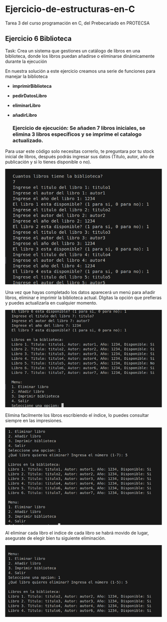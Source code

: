 # Ejercicio-de-estructuras-en-C
Tarea 3 del curso programación en C, del Prebecariado en PROTECSA 

## Ejercicio 6 Biblioteca
Task: Crea un sistema que gestiones un catálogo de libros en una biblioteca, donde los libros puedan añadirse o eliminarse dinámicamente durante la ejecución 

En nuestra solución a este ejercicio creamos una serie de funciones para manejar la biblioteca  

- **imprimirBiblioteca**
- **pedirDatosLibro**
- **eliminarLibro**
- **añadirLibro**

  ### Ejercicio de ejecución: Se añaden 7 libros iniciales, se elimina 3 libros específicos y se imprime el catalogo actualizado.
Para usar este código solo necesitas correrlo, te preguntara por tu stock inicial de libros, después podrás ingresar sus datos (Título, autor, año de publicación y si lo tienes disponible o no).

![Ingresamos 7 libros](capturas/Agregar7Libros.png)
<br>

Una vez que hayas completado los datos aparecerá un menú para añadir libros, eliminar e imprimir la biblioteca actual. DIgitas la opción que prefieras y puedes actualizarla en cualquier momento.

![Menú desplegado](capturas/imprimirMenu.png)
<br>

Elimina facilmente los libros escribiendo el índice, lo puedes consultar siempre en las impresiones.

![Eliminando libro 5](capturas/eliminando.png)
<br>

Al eliminar cada libro el indice de cada libro se habrá movido de lugar, asegurate de elegir bien tu siguiente eliminación. 

![Catalogo actualizado al eliminar 3 libros](capturas/resultadoFInal.png)


